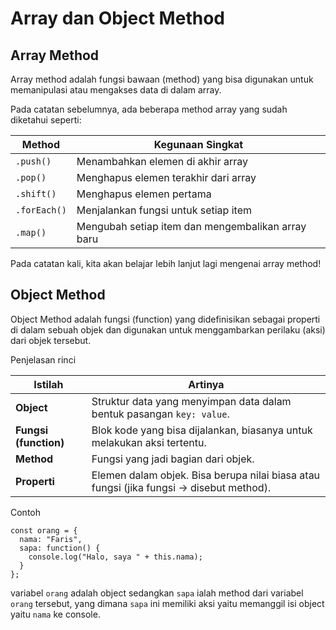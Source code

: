 # Array dan Object Method 

## Array Method 

Array method adalah fungsi bawaan (method) yang bisa digunakan untuk memanipulasi atau mengakses data di dalam array.

Pada catatan sebelumnya, ada beberapa method array yang sudah diketahui seperti:

| Method        | Kegunaan Singkat                                  |
| ------------- | ------------------------------------------------- |
| `.push()`     | Menambahkan elemen di akhir array                 |
| `.pop()`      | Menghapus elemen terakhir dari array              |
| `.shift()`    | Menghapus elemen pertama                          |
| `.forEach()`  | Menjalankan fungsi untuk setiap item              |
| `.map()`	    | Mengubah setiap item dan mengembalikan array baru |

Pada catatan kali, kita akan belajar lebih lanjut lagi mengenai array method! 

## Object Method 

Object Method adalah fungsi (function) yang didefinisikan sebagai properti di dalam sebuah objek dan digunakan untuk menggambarkan perilaku (aksi) dari objek tersebut.

Penjelasan rinci 

| Istilah               | Artinya                                                                                 |
| --------------------- | --------------------------------------------------------------------------------------- |
| **Object**            | Struktur data yang menyimpan data dalam bentuk pasangan `key: value`.                   |
| **Fungsi (function)** | Blok kode yang bisa dijalankan, biasanya untuk melakukan aksi tertentu.                 |
| **Method**            | Fungsi yang jadi bagian dari objek.                                                     |
| **Properti**          | Elemen dalam objek. Bisa berupa nilai biasa atau fungsi (jika fungsi → disebut method). |

Contoh 

```
const orang = {
  nama: "Faris",
  sapa: function() {
    console.log("Halo, saya " + this.nama);
  }
};
```

variabel `orang` adalah object sedangkan `sapa` ialah method dari variabel `orang` tersebut, yang dimana `sapa` ini memiliki aksi yaitu memanggil isi object yaitu `nama` ke console.